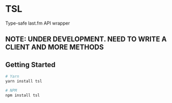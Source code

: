 # TSL

Type-safe last.fm API wrapper

## NOTE: UNDER DEVELOPMENT. NEED TO WRITE A CLIENT AND MORE METHODS

## Getting Started

```bash
# Yarn
yarn install tsl

# NPM
npm install tsl
```
